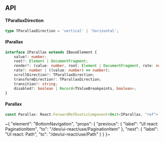 

## API

#### TParallaxDirection

```ts
type TParallaxDirection = 'vertical' | 'horizontal';
```

#### IParallax

```ts
interface IParallax extends IBaseElement {
    value?: number;
    root?: Element | DocumentFragment;
    render?: (value: number, root: Element | DocumentFragment, rate: number, scrollDirection: TParallaxDirection, transformDirection: TParallaxDirection, transition: string, props: TPropsAny) => TStyle;
    rate?: number | ((value: number) => number);
    scrollDirection?: TParallaxDirection;
    transformDirection?: TParallaxDirection;
    transition?: string;
    disabled?: boolean | Record<TValueBreakpoints, boolean>;
}
```

#### Parallax

```ts
const Parallax: React.ForwardRefExoticComponent<Omit<IParallax, "ref"> & React.RefAttributes<unknown>>;
```


~{
  "element": "BottomNavigation",
  "props": {
    "previous": {
      "label": "UI react: PaginationItem",
      "to": "/dev/ui-react/use/PaginationItem"
    },
    "next": {
      "label": "UI react: Path",
      "to": "/dev/ui-react/use/Path"
    }
  }
}~
